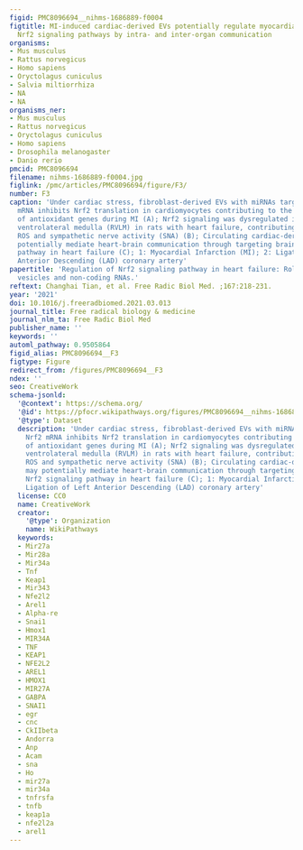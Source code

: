 ```yaml
---
figid: PMC8096694__nihms-1686889-f0004
figtitle: MI-induced cardiac-derived EVs potentially regulate myocardial and brain
  Nrf2 signaling pathways by intra- and inter-organ communication
organisms:
- Mus musculus
- Rattus norvegicus
- Homo sapiens
- Oryctolagus cuniculus
- Salvia miltiorrhiza
- NA
- NA
organisms_ner:
- Mus musculus
- Rattus norvegicus
- Oryctolagus cuniculus
- Homo sapiens
- Drosophila melanogaster
- Danio rerio
pmcid: PMC8096694
filename: nihms-1686889-f0004.jpg
figlink: /pmc/articles/PMC8096694/figure/F3/
number: F3
caption: 'Under cardiac stress, fibroblast-derived EVs with miRNAs targeting Nrf2
  mRNA inhibits Nrf2 translation in cardiomyocytes contributing to the dysregulation
  of antioxidant genes during MI (A); Nrf2 signaling was dysregulated in the rostral
  ventrolateral medulla (RVLM) in rats with heart failure, contributing to the increased
  ROS and sympathetic nerve activity (SNA) (B); Circulating cardiac-derived EVs may
  potentially mediate heart-brain communication through targeting brain the Nrf2 signaling
  pathway in heart failure (C); 1: Myocardial Infarction (MI); 2: Ligation of Left
  Anterior Descending (LAD) coronary artery'
papertitle: 'Regulation of Nrf2 signaling pathway in heart failure: Role of extracellular
  vesicles and non-coding RNAs.'
reftext: Changhai Tian, et al. Free Radic Biol Med. ;167:218-231.
year: '2021'
doi: 10.1016/j.freeradbiomed.2021.03.013
journal_title: Free radical biology & medicine
journal_nlm_ta: Free Radic Biol Med
publisher_name: ''
keywords: ''
automl_pathway: 0.9505864
figid_alias: PMC8096694__F3
figtype: Figure
redirect_from: /figures/PMC8096694__F3
ndex: ''
seo: CreativeWork
schema-jsonld:
  '@context': https://schema.org/
  '@id': https://pfocr.wikipathways.org/figures/PMC8096694__nihms-1686889-f0004.html
  '@type': Dataset
  description: 'Under cardiac stress, fibroblast-derived EVs with miRNAs targeting
    Nrf2 mRNA inhibits Nrf2 translation in cardiomyocytes contributing to the dysregulation
    of antioxidant genes during MI (A); Nrf2 signaling was dysregulated in the rostral
    ventrolateral medulla (RVLM) in rats with heart failure, contributing to the increased
    ROS and sympathetic nerve activity (SNA) (B); Circulating cardiac-derived EVs
    may potentially mediate heart-brain communication through targeting brain the
    Nrf2 signaling pathway in heart failure (C); 1: Myocardial Infarction (MI); 2:
    Ligation of Left Anterior Descending (LAD) coronary artery'
  license: CC0
  name: CreativeWork
  creator:
    '@type': Organization
    name: WikiPathways
  keywords:
  - Mir27a
  - Mir28a
  - Mir34a
  - Tnf
  - Keap1
  - Mir343
  - Nfe2l2
  - Arel1
  - Alpha-re
  - Snai1
  - Hmox1
  - MIR34A
  - TNF
  - KEAP1
  - NFE2L2
  - AREL1
  - HMOX1
  - MIR27A
  - GABPA
  - SNAI1
  - egr
  - cnc
  - CkIIbeta
  - Andorra
  - Anp
  - Acam
  - sna
  - Ho
  - mir27a
  - mir34a
  - tnfrsfa
  - tnfb
  - keap1a
  - nfe2l2a
  - arel1
---
```

